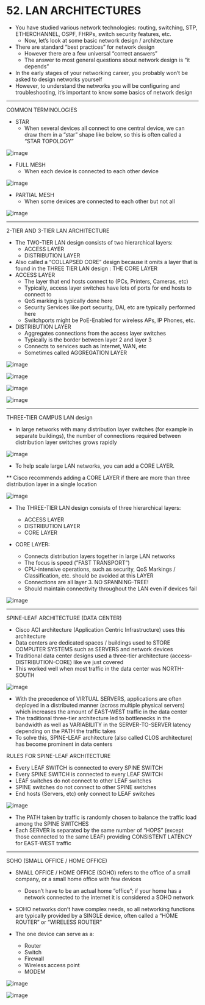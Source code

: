 # 52. LAN ARCHITECTURES

- You have studied various network technologies: routing, switching, STP, ETHERCHANNEL, OSPF, FHRPs, switch security features, etc.
    - Now, let’s look at some basic network design / architecture
- There are standard “best practices” for network design
    - However there are a few universal “correct answers”
    - The answer to most general questions about network design is “it depends”
- In the early stages of your networking career, you probably won’t be asked to design networks yourself
- However, to understand the networks you will be configuring and troubleshooting, it’s important to know some basics of network design

---

COMMON TERMINOLOGIES

- STAR
    - When several devices all connect to one central device, we can draw them in a “star” shape like below, so this is often called a “STAR TOPOLOGY”

![image](https://github.com/psaumur/CCNA/assets/106411237/8aeb545d-3cc0-44bf-a01e-b7e5d47deaf2)

- FULL MESH
    - When each device is connected to each other device

![image](https://github.com/psaumur/CCNA/assets/106411237/cb2d12af-cf17-4ffe-a637-148014d20753)

- PARTIAL MESH
    - When some devices are connected to each other but not all

![image](https://github.com/psaumur/CCNA/assets/106411237/01ed7fe5-317b-45c7-8baa-0cc74e502433)

---

2-TIER AND 3-TIER LAN ARCHITECTURE

- The TWO-TIER LAN design consists of two hierarchical layers:
    - ACCESS LAYER
    - DISTRIBUTION LAYER
- Also called a “COLLAPSED CORE” design because it omits a layer that is found in the THREE TIER LAN design : THE CORE LAYER
- ACCESS LAYER
    - The layer that end hosts connect to (PCs, Printers, Cameras, etc)
    - Typically, access layer switches have lots of ports for end hosts to connect to
    - QoS marking is typically done here
    - Security Services like port security, DAI, etc are typically performed here
    - Switchports might be PoE-Enabled for wireless APs, IP Phones, etc.
- DISTRIBUTION LAYER
    - Aggregates connections from the access layer switches
    - Typically is the border between layer 2 and layer 3
    - Connects to services such as Internet, WAN, etc
    - Sometimes called AGGREGATION LAYER

![image](https://github.com/psaumur/CCNA/assets/106411237/4592f4d8-5550-4428-923c-c805d2ca476f)

![image](https://github.com/psaumur/CCNA/assets/106411237/4fa26aec-536a-4ad8-8f39-e94dacc4cb3c)

![image](https://github.com/psaumur/CCNA/assets/106411237/72018e4f-113e-4921-8dc4-05079c590ee1)

![image](https://github.com/psaumur/CCNA/assets/106411237/c8326214-80e0-4702-a1c3-6dd2fbafb6e9)

---

THREE-TIER CAMPUS LAN design

- In large networks with many distribution layer switches (for example in separate buildings), the number of connections required between distribution layer switches grows rapidly

![image](https://github.com/psaumur/CCNA/assets/106411237/8b94c8e9-813b-40e0-bcd1-b27d73da31e8)

- To help scale large LAN networks, you can add a CORE LAYER.

** Cisco recommends adding a CORE LAYER if there are more than three distribution layer in a single location

![image](https://github.com/psaumur/CCNA/assets/106411237/d5c1a677-38ff-425f-b91a-65a8fa37c377)

- The THREE-TIER LAN design consists of three hierarchical layers:
    - ACCESS LAYER
    - DISTRIBUTION LAYER
    - CORE LAYER

- CORE LAYER:
    - Connects distribution layers together in large LAN networks
    - The focus is speed (”FAST TRANSPORT”)
    - CPU-intensive operations, such as security, QoS Markings / Classification, etc. should be avoided at this LAYER
    - Connections are all layer 3. NO SPANNING-TREE!
    - Should maintain connectivity throughout the LAN even if devices fail
    
![image](https://github.com/psaumur/CCNA/assets/106411237/633cee0a-8952-4b27-91a3-8653bb8e353c)
    

---

SPINE-LEAF ARCHITECTURE (DATA CENTER)

- Cisco ACI architecture (Application Centric Infrastructure) uses this architecture
- Data centers are dedicated spaces / buildings used to STORE COMPUTER SYSTEMS such as SERVERS and network devices
- Traditional data center designs used a three-tier architecture (access-DISTRIBUTION-CORE) like we just covered
- This worked well when most traffic in the data center was NORTH-SOUTH

![image](https://github.com/psaumur/CCNA/assets/106411237/7e2ff784-d16f-4606-a186-c73223bf5582)

- With the precedence of VIRTUAL SERVERS, applications are often deployed in a distributed manner (across multiple physical servers) which increases the amount of EAST-WEST traffic in the data center
- The traditional three-tier architecture led to bottlenecks in the bandwidth as well as VARIABILITY in the SERVER-TO-SERVER latency depending on the PATH the traffic takes
- To solve this, SPINE-LEAF architecture (also called CLOS architecture) has become prominent in data centers

RULES FOR SPINE-LEAF ARCHITECTURE

- Every LEAF SWITCH is connected to every SPINE SWITCH
- Every SPINE SWITCH is connected to every LEAF SWITCH
- LEAF switches do not connect to other LEAF switches
- SPINE switches do not connect to other SPINE switches
- End hosts (Servers, etc) only connect to LEAF switches

![image](https://github.com/psaumur/CCNA/assets/106411237/73cbe190-f589-4307-8ce4-e3de8af2f1d5)

- The PATH taken by traffic is randomly chosen to balance the traffic load among the SPINE SWITCHES
- Each SERVER is separated by the same number of “HOPS” (except those connected to the same LEAF) providing CONSISTENT LATENCY for EAST-WEST traffic

---

SOHO (SMALL OFFICE / HOME OFFICE)

- SMALL OFFICE / HOME OFFICE (SOHO) refers to the office of a small company, or a small home office with few devices
    - Doesn’t have to be an actual home “office”; if your home has a network connected to the internet it is considered a SOHO network

- SOHO networks don’t have complex needs, so all networking functions are typically provided by a SINGLE device, often called a “HOME ROUTER” or “WIRELESS ROUTER”
- The one device can serve as a:
    - Router
    - Switch
    - Firewall
    - Wireless access point
    - MODEM

![image](https://github.com/psaumur/CCNA/assets/106411237/c9edf179-f333-4fec-9e95-ee291b5eb84c)

![image](https://github.com/psaumur/CCNA/assets/106411237/7d606552-8939-41c1-ad85-13face1d27f5)
